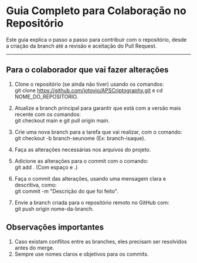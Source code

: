 # Guia Completo para Colaboração no Repositório

Este guia explica o passo a passo para contribuir com o repositório, desde a criação da branch até a revisão e aceitação do Pull Request.

---

## Para o colaborador que vai fazer alterações

1. Clone o repositório (se ainda não tiver) usando os comandos:  
git clone https://github.com/jotovio/APSCriptography.git e cd NOME_DO_REPOSITORIO.

2. Atualize a branch principal para garantir que está com a versão mais recente com os comandos:  
git checkout main e git pull origin main.

3. Crie uma nova branch para a tarefa que vai realizar, com o comando:  
git checkout -b branch-seunome (Ex: branch-isaque).

4. Faça as alterações necessárias nos arquivos do projeto.

5. Adicione as alterações para o commit com o comando:  
git add . (Com espaço e .)

6. Faça o commit das alterações, usando uma mensagem clara e descritiva, como:  
git commit -m "Descrição do que foi feito".

7. Envie a branch criada para o repositório remoto no GitHub com:  
git push origin nome-da-branch.




## Observações importantes

1. Caso existam conflitos entre as branches, eles precisam ser resolvidos antes do merge.  
2. Sempre use nomes claros e objetivos para os commits.